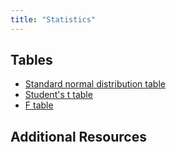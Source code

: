 ```yaml
---
title: "Statistics"
---
```


## Tables
- [Standard normal distribution table](statistics/z_table.pdf)
- [Student's t table](statistics/t_table.pdf)
- [F table](statistics/F_table.pdf)

## Additional Resources